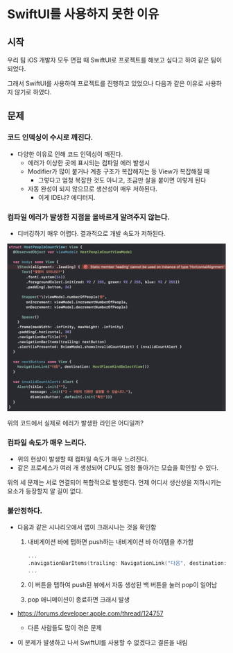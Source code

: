 # SwiftUI를 사용하지 못한 이유

## 시작

우리 팀 iOS 개발자 모두 면접 때 SwiftUI로 프로젝트를 해보고 싶다고 하여 같은 팀이 되었다.

그래서 SwiftUI를 사용하여 프로젝트를 진행하고 있었으나 다음과 같은 이유로 사용하지 않기로 하였다.

## 문제

### 코드 인덱싱이 수시로 깨진다.

- 다양한 이유로 인해 코드 인덱싱이 깨진다.
  - 에러가 이상한 곳에 표시되는 컴파일 에러 발생시
  - Modifier가 많이 붙거나 계층 구조가 복잡해지는 등 View가 복잡해질 때
    - 그렇다고 엄청 복잡한 것도 아니고, 조금만 살을 붙이면 이렇게 된다
  - 자동 완성이 되지 않으므로 생산성이 매우 저하된다.
    - 이게 IDE냐? 에디터지.

### 컴파일 에러가 발생한 지점을 올바르게 알려주지 않는다.

- 디버깅하기 매우 어렵다. 결과적으로 개발 속도가 저하된다.

![fuck_1](./images/fuck_swiftui_1.png)

위의 코드에서 실제로 에러가 발생한 라인은 어디일까?

### 컴파일 속도가 매우 느리다.

- 위의 현상이 발생할 때 컴파일 속도가 매우 느려진다.
- 같은 프로세스가 여러 개 생성되어 CPU도 엄청 돌아가는 모습을 확인할 수 있다.

위의 세 문제는 서로 연결되어 복합적으로 발생한다. 언제 어디서 생산성을 저하시키는 요소가 등장할지 알 길이 없다.

### 불안정하다.

- 다음과 같은 시나리오에서 앱이 크래시나는 것을 확인함

  1. 내비게이션 바에 탭하면 push하는 내비게이션 바 아이템을 추가함

     ```swift
     ...
     .navigationBarItems(trailing: NavigationLink("다음", destination: NextView()))
     ...
     ```

  2. 이 버튼을 탭하여 push된 뷰에서 자동 생성된 백 버튼을 눌러 pop이 일어남

  3. pop 애니메이션이 종료하면 크래시 발생

- https://forums.developer.apple.com/thread/124757

  - 다른 사람들도 많이 겪은 문제

- 이 문제가 발생하고 나서 SwiftUI를 사용할 수 없겠다고 결론을 내림
